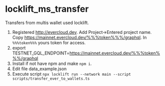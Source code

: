 # locklift_ms_transfer
Transfers from multis wallet used locklift.

1. Registered http://evercloud.dev. Add Project->Entered project name. Copy https://mainnet.evercloud.dev/%%%token%%%/graphql.
In ```%%%token%%%``` yours token for access.
2. export TESTNET_GQL_ENDPOINT=https://mainnet.evercloud.dev/%%%token%%%/graphql
3. Install if not have npm and make ```npm i```.
4. Edit file data_example.json
5. Execute script ```npx locklift run --network main --script scripts/transfer_ever_to_wallets.ts```
